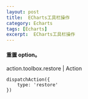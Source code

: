 ```yaml
---
layout: post
title:  ECharts工具栏操作
category: Echarts
tags: [Echarts]
excerpt:  ECharts工具栏操作
---
```


#### 重置 option。 ####

action.toolbox.restore   |  Action

	dispatchAction({
	    type: 'restore'
	})




